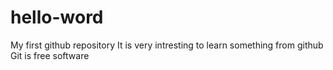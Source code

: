 # hello-word
My first github repository
It is very intresting to learn something from github
Git is free software
